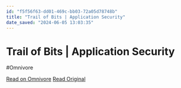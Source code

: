 ```yaml
---
id: "f5f56f63-dd01-469c-bb03-72a05d78748b"
title: "Trail of Bits | Application Security"
date_saved: "2024-06-05 13:03:35"
---
```


# Trail of Bits | Application Security
#Omnivore

[Read on Omnivore](https://omnivore.app/me/trail-of-bits-application-security-18fe8487d14)
[Read Original](https://www.trailofbits.com/services/software-assurance/appsec/)

